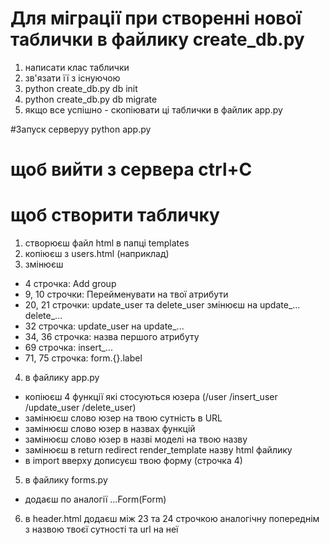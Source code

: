 # Для міграції при створенні нової таблички в файлику create_db.py
1. написати клас таблички
2. зв'язати її з існуючою
3. python create_db.py db init
4. python create_db.py db migrate
5. якщо все успішно - скопіювати ці таблички в файлик app.py

#Запуск серверуу
python app.py
# щоб вийти з сервера ctrl+C


# щоб створити табличку
1. створюєш файл html в папці templates
2. копіюєш з users.html (наприклад)
3. змінюєш
 - 4 строчка: Add group
 - 9, 10 строчки: Перейменувати на твої атрибути
 - 20, 21 строчки: update_user та delete_user змінюєш на update_... delete_...
 - 32 строчка: update_user на update_...
 - 34, 36 строчка: назва першого атрибуту
 - 69 строчка: insert_...
 - 71, 75 строчка: form.{}.label
4. в файлику app.py
 - копіюєш 4 функції які стосуються юзера (/user /insert_user /update_user /delete_user)
 - замінюєш слово юзер на твою сутність в URL
 - замінюєш слово юзер в назвах функцій
 - замінюєш слово юзер в назві моделі на твою назву
 - замінюєш в return redirect render_template назву html файлику
 - в import вверху дописуєш твою форму (строчка 4)
5. в файлику forms.py
 - додаєш по аналогії ...Form(Form)
6. в header.html додаєш між 23 та 24 строчкою аналогічну попереднім з назвою твоєї сутності та url на неї
